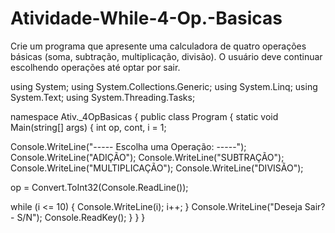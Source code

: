 # Atividade-While-4-Op.-Basicas
Crie um programa que apresente uma calculadora de quatro operações básicas (soma, subtração, multiplicação, divisão). O usuário deve continuar escolhendo operações até optar por sair.

using System;
using System.Collections.Generic;
using System.Linq;
using System.Text;
using System.Threading.Tasks;

namespace Ativ._4OpBasicas
{
public class Program
{
static void Main(string[] args)
{
int op, cont, i = 1;

Console.WriteLine("----- Escolha uma Operação: -----");
Console.WriteLine("ADIÇÃO");
Console.WriteLine("SUBTRAÇÃO");
Console.WriteLine("MULTIPLICAÇÃO");
Console.WriteLine("DIVISÃO");

op = Convert.ToInt32(Console.ReadLine());

while (i <= 10)
{
Console.WriteLine(i);
i++;
}
Console.WriteLine("Deseja Sair? - S/N");
Console.ReadKey();
}
}
}
